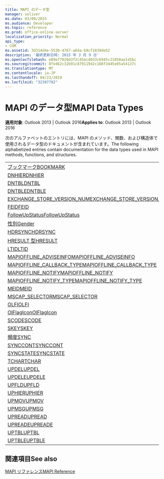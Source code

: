 ```yaml
---
title: MAPI のデータ型
manager: soliver
ms.date: 03/09/2015
ms.audience: Developer
ms.topic: reference
ms.prod: office-online-server
localization_priority: Normal
api_type:
- COM
ms.assetid: 3d314d4e-553b-4767-a64a-b9cf1839de52
description: '最終更新日時: 2015 年 3 月 9 日'
ms.openlocfilehash: e09e77020d3f2c45ec4033c6945c21850aa1a5bc
ms.sourcegitcommit: 8fe462c32b91c87911942c188f3445e85a54137c
ms.translationtype: MT
ms.contentlocale: ja-JP
ms.lasthandoff: 04/23/2019
ms.locfileid: "32307792"
---
```

# <a name="mapi-data-types"></a><span data-ttu-id="c990e-103">MAPI のデータ型</span><span class="sxs-lookup"><span data-stu-id="c990e-103">MAPI Data Types</span></span>

  
  
<span data-ttu-id="c990e-104">**適用対象**: Outlook 2013 | Outlook 2016</span><span class="sxs-lookup"><span data-stu-id="c990e-104">**Applies to**: Outlook 2013 | Outlook 2016</span></span> 
  
<span data-ttu-id="c990e-105">次のアルファベットのエントリには、MAPI のメソッド、関数、および構造体で使用されるデータ型のドキュメントが含まれています。</span><span class="sxs-lookup"><span data-stu-id="c990e-105">The following alphabetized entries contain documentation for the data types used in MAPI methods, functions, and structures.</span></span> 
  
||
|:-----|
|[<span data-ttu-id="c990e-106">ブックマーク</span><span class="sxs-lookup"><span data-stu-id="c990e-106">BOOKMARK</span></span>](bookmark.md) <br/> |
|[<span data-ttu-id="c990e-107">DNHIER</span><span class="sxs-lookup"><span data-stu-id="c990e-107">DNHIER</span></span>](dnhier.md) <br/> |
|[<span data-ttu-id="c990e-108">DNTBL</span><span class="sxs-lookup"><span data-stu-id="c990e-108">DNTBL</span></span>](dntbl.md) <br/> |
|[<span data-ttu-id="c990e-109">DNTBLE</span><span class="sxs-lookup"><span data-stu-id="c990e-109">DNTBLE</span></span>](dntble.md) <br/> |
|[<span data-ttu-id="c990e-110">EXCHANGE_STORE_VERSION_NUM</span><span class="sxs-lookup"><span data-stu-id="c990e-110">EXCHANGE_STORE_VERSION_NUM</span></span>](exchange_store_version_num.md) <br/> |
|[<span data-ttu-id="c990e-111">FEID</span><span class="sxs-lookup"><span data-stu-id="c990e-111">FEID</span></span>](feid.md) <br/> |
|[<span data-ttu-id="c990e-112">FollowUpStatus</span><span class="sxs-lookup"><span data-stu-id="c990e-112">FollowUpStatus</span></span>](followupstatus.md) <br/> |
|[<span data-ttu-id="c990e-113">性別</span><span class="sxs-lookup"><span data-stu-id="c990e-113">Gender</span></span>](gender.md) <br/> |
|[<span data-ttu-id="c990e-114">HDRSYNC</span><span class="sxs-lookup"><span data-stu-id="c990e-114">HDRSYNC</span></span>](hdrsync.md) <br/> |
|[<span data-ttu-id="c990e-115">HRESULT 型</span><span class="sxs-lookup"><span data-stu-id="c990e-115">HRESULT</span></span>](hresult.md) <br/> |
|[<span data-ttu-id="c990e-116">LTID</span><span class="sxs-lookup"><span data-stu-id="c990e-116">LTID</span></span>](ltid.md) <br/> |
|[<span data-ttu-id="c990e-117">MAPIOFFLINE_ADVISEINFO</span><span class="sxs-lookup"><span data-stu-id="c990e-117">MAPIOFFLINE_ADVISEINFO</span></span>](mapioffline_adviseinfo.md) <br/> |
|[<span data-ttu-id="c990e-118">MAPIOFFLINE_CALLBACK_TYPE</span><span class="sxs-lookup"><span data-stu-id="c990e-118">MAPIOFFLINE_CALLBACK_TYPE</span></span>](mapioffline_callback_type.md) <br/> |
|[<span data-ttu-id="c990e-119">MAPIOFFLINE_NOTIFY</span><span class="sxs-lookup"><span data-stu-id="c990e-119">MAPIOFFLINE_NOTIFY</span></span>](mapioffline_notify.md) <br/> |
|[<span data-ttu-id="c990e-120">MAPIOFFLINE_NOTIFY_TYPE</span><span class="sxs-lookup"><span data-stu-id="c990e-120">MAPIOFFLINE_NOTIFY_TYPE</span></span>](mapioffline_notify_type.md) <br/> |
|[<span data-ttu-id="c990e-121">MEID</span><span class="sxs-lookup"><span data-stu-id="c990e-121">MEID</span></span>](meid.md) <br/> |
|[<span data-ttu-id="c990e-122">MSCAP_SELECTOR</span><span class="sxs-lookup"><span data-stu-id="c990e-122">MSCAP_SELECTOR</span></span>](mscap_selector.md) <br/> |
|[<span data-ttu-id="c990e-123">OLFI</span><span class="sxs-lookup"><span data-stu-id="c990e-123">OLFI</span></span>](olfi.md) <br/> |
|[<span data-ttu-id="c990e-124">OlFlagIcon</span><span class="sxs-lookup"><span data-stu-id="c990e-124">OlFlagIcon</span></span>](olflagicon.md) <br/> |
|[<span data-ttu-id="c990e-125">SCODE</span><span class="sxs-lookup"><span data-stu-id="c990e-125">SCODE</span></span>](scode.md) <br/> |
|[<span data-ttu-id="c990e-126">SKEY</span><span class="sxs-lookup"><span data-stu-id="c990e-126">SKEY</span></span>](skey.md) <br/> |
|[<span data-ttu-id="c990e-127">頻度</span><span class="sxs-lookup"><span data-stu-id="c990e-127">SYNC</span></span>](sync.md) <br/> |
|[<span data-ttu-id="c990e-128">SYNCCONT</span><span class="sxs-lookup"><span data-stu-id="c990e-128">SYNCCONT</span></span>](synccont.md) <br/> |
|[<span data-ttu-id="c990e-129">SYNCSTATE</span><span class="sxs-lookup"><span data-stu-id="c990e-129">SYNCSTATE</span></span>](syncstate.md) <br/> |
|[<span data-ttu-id="c990e-130">TCHAR</span><span class="sxs-lookup"><span data-stu-id="c990e-130">TCHAR</span></span>](tchar.md) <br/> |
|[<span data-ttu-id="c990e-131">UPDEL</span><span class="sxs-lookup"><span data-stu-id="c990e-131">UPDEL</span></span>](updel.md) <br/> |
|[<span data-ttu-id="c990e-132">UPDELE</span><span class="sxs-lookup"><span data-stu-id="c990e-132">UPDELE</span></span>](updele.md) <br/> |
|[<span data-ttu-id="c990e-133">UPFLD</span><span class="sxs-lookup"><span data-stu-id="c990e-133">UPFLD</span></span>](upfld.md) <br/> |
|[<span data-ttu-id="c990e-134">UPHIER</span><span class="sxs-lookup"><span data-stu-id="c990e-134">UPHIER</span></span>](uphier.md) <br/> |
|[<span data-ttu-id="c990e-135">UPMOV</span><span class="sxs-lookup"><span data-stu-id="c990e-135">UPMOV</span></span>](upmov.md) <br/> |
|[<span data-ttu-id="c990e-136">UPMSG</span><span class="sxs-lookup"><span data-stu-id="c990e-136">UPMSG</span></span>](upmsg.md) <br/> |
|[<span data-ttu-id="c990e-137">UPREAD</span><span class="sxs-lookup"><span data-stu-id="c990e-137">UPREAD</span></span>](upread.md) <br/> |
|[<span data-ttu-id="c990e-138">UPREADE</span><span class="sxs-lookup"><span data-stu-id="c990e-138">UPREADE</span></span>](upreade.md) <br/> |
|[<span data-ttu-id="c990e-139">UPTBL</span><span class="sxs-lookup"><span data-stu-id="c990e-139">UPTBL</span></span>](uptbl.md) <br/> |
|[<span data-ttu-id="c990e-140">UPTBLE</span><span class="sxs-lookup"><span data-stu-id="c990e-140">UPTBLE</span></span>](uptble.md) <br/> |
   
## <a name="see-also"></a><span data-ttu-id="c990e-141">関連項目</span><span class="sxs-lookup"><span data-stu-id="c990e-141">See also</span></span>



[<span data-ttu-id="c990e-142">MAPI リファレンス</span><span class="sxs-lookup"><span data-stu-id="c990e-142">MAPI Reference</span></span>](mapi-reference.md)

